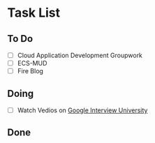 # Task List

## To Do
- [ ] Cloud Application Development Groupwork
- [ ] ECS-MUD
- [ ] Fire Blog

## Doing
- [ ] Watch Vedios on [Google Interview University](http://geek.csdn.net/news/detail/107064)

## Done

